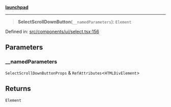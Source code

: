 [**launchpad**](index.md)

***

> **SelectScrollDownButton**(`__namedParameters`): `Element`

Defined in: [src/components/ui/select.tsx:156](https://github.com/victorbratov/launchpad/blob/2fb5c03d3b8a4ead86d4ea12df9db7edc90ac88e/src/components/ui/select.tsx#L156)

## Parameters

### \_\_namedParameters

`SelectScrollDownButtonProps` & `RefAttributes`\<`HTMLDivElement`\>

## Returns

`Element`
